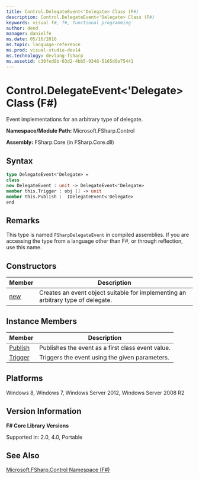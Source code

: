 ```yaml
---
title: Control.DelegateEvent<'Delegate> Class (F#)
description: Control.DelegateEvent<'Delegate> Class (F#)
keywords: visual f#, f#, functional programming
author: dend
manager: danielfe
ms.date: 05/16/2016
ms.topic: language-reference
ms.prod: visual-studio-dev14
ms.technology: devlang-fsharp
ms.assetid: c30fed8b-03d2-4bb5-9348-5165d0e75441 
---
```


# Control.DelegateEvent<'Delegate> Class (F#)

Event implementations for an arbitrary type of delegate.

**Namespace/Module Path:** Microsoft.FSharp.Control

**Assembly:** FSharp.Core (in FSharp.Core.dll)


## Syntax

```fsharp
type DelegateEvent<'Delegate> =
class
new DelegateEvent : unit -> DelegateEvent<'Delegate>
member this.Trigger : obj [] -> unit
member this.Publish :  IDelegateEvent<'Delegate>
end
```

## Remarks
This type is named `FSharpDelegateEvent` in compiled assemblies. If you are accessing the type from a language other than F#, or through reflection, use this name.


## Constructors

|Member|Description|
|------|-----------|
|[new](https://msdn.microsoft.com/library/dc240900-1e0a-440d-87a6-271a0fde2aa2)|Creates an event object suitable for implementing an arbitrary type of delegate.|

## Instance Members

|Member|Description|
|------|-----------|
|[Publish](https://msdn.microsoft.com/library/7773c3df-99de-43bd-9e11-1b5763651d27)|Publishes the event as a first class event value.|
|[Trigger](https://msdn.microsoft.com/library/81433778-b592-40d1-a5a6-c94e3ab3fd88)|Triggers the event using the given parameters.|

## Platforms
Windows 8, Windows 7, Windows Server 2012, Windows Server 2008 R2

## Version Information
**F# Core Library Versions**

Supported in: 2.0, 4.0, Portable

## See Also
[Microsoft.FSharp.Control Namespace &#40;F&#35;&#41;](Microsoft.FSharp.Control-Namespace-%5BFSharp%5D.md)